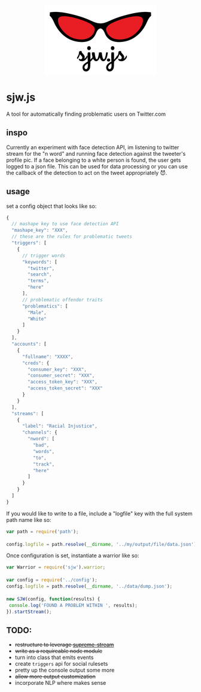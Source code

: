 <p align="center">
  <img src="https://raw.githubusercontent.com/mannynotfound/sjw.js/master/sjwjs-logo.png" />
</p>

# sjw.js

A tool for automatically finding problematic users on Twitter.com

## inspo

Currently an experiment with face detection API, im listening to twitter stream for the "n word" and running face detection against the tweeter's profile pic.
If a face belonging to a white person is found, the user gets logged to a json file. This can be used for data processing or you can use the callback of the detection
to act on the tweet appropriately :smiling_imp:.

## usage

set a config object that looks like so:

```js
{
  // mashape key to use face detection API
  "mashape_key": "XXX",
  // these are the rules for problematic tweets
  "triggers": [
    {
      // trigger words
      "keywords": [
        "twitter",
        "search",
        "terms",
        "here"
      ],
      // problematic offendor traits
      "problematics": [
        "Male",
        "White"
      ]
    }
  ],
  "accounts": [
    {
      "fullname": "XXXX",
      "creds": {
        "consumer_key": "XXX",
        "consumer_secret": "XXX",
        "access_token_key": "XXX",
        "access_token_secret": "XXX"
      }
    }
  ],
  "streams": [
    {
      "label": "Racial Injustice",
      "channels": {
        "nword": [
          "bad",
          "words",
          "to",
          "track",
          "here"
        ]
      }
    }
  ]
}
```

If you would like to write to a file, include a "logfile" key with the full system path name like so:

```js
var path = require('path');

config.logfile = path.resolve(__dirname, '../my/output/file/data.json');
```

Once configuration is set, instantiate a warrior like so:

```js
var Warrior = require('sjw').warrior;

var config = require('../config');
config.logfile = path.resolve(__dirname, '../data/dump.json');

new SJW(config, function(results) {
 console.log('FOUND A PROBLEM WITHIN ', results);
}).startStream();
```

## TODO:

* ~~restructure to leverage [supreme-stream](https://github.com/mannynotfound/supreme-stream)~~
* ~~write as a requireable node module~~
* turn into class that emits events
* create `triggers` api for social rulesets
* pretty up the console output some more
* ~~allow more output customization~~
* incorporate NLP where makes sense

